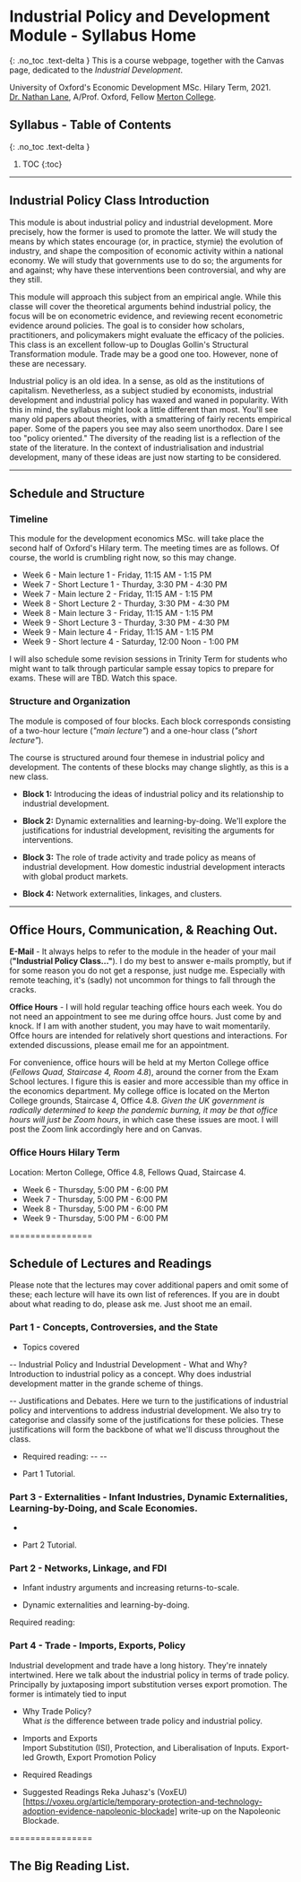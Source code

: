 # Industrial Policy and Development Module - Syllabus Home
{: .no_toc .text-delta }
This is a course webpage, together with the Canvas page, dedicated to the *Industrial Development*. 

University of Oxford's Economic Development MSc. Hilary Term, 2021.  
[Dr. Nathan Lane](http://nathanlane.info), A/Prof. Oxford, Fellow [Merton College](https://www.merton.ox.ac.uk).

## Syllabus - Table of Contents
{: .no_toc .text-delta }

1. TOC
{:toc}


*********

## Industrial Policy Class Introduction

This module is about industrial policy and industrial development. More precisely, how the former is used to promote the latter. We will study the means by which states encourage (or, in practice, stymie) the evolution of industry, and shape the composition of economic activity within a national economy. We will study that governments use to do so; the arguments for and against; why have these interventions been controversial, and why are they still.

This module will approach this subject from an empirical angle. While this classe will cover the theoretical arguments behind industrial policy, the focus will be on econometric evidence, and reviewing recent econometric evidence around policies. The goal is to consider how scholars, practitioners, and policymakers might evaluate the efficacy of the policies. This class is an excellent follow-up to Douglas Gollin's Structural Transformation module. Trade may be a good one too. However, none of these are necessary.

Industrial policy is an old idea. In a sense, as old as the institutions of capitalism. Nevetherless, as a subject studied by economists, industrial development and industrial policy has waxed and waned in popularity. With this in mind, the syllabus might look a little different than most. You'll see many old papers about theories, with a smattering of fairly recents empirical paper. Some of the papers you see may also seem unorthodox. Dare I see too "policy oriented." The diversity of the reading list is a reflection of the state of the literature. In the context of industrialisation and industrial development, many of these ideas are just now starting to be considered.

*********

## Schedule and Structure 

### Timeline

This module for the development economics MSc. will take place the second half of Oxford's Hilary term. The meeting times are as follows. Of course, the world is crumbling right now, so this may change.

- Week 6 - Main lecture 1 - Friday, 11:15 AM - 1:15 PM 
- Week 7 - Short Lecture 1 - Thurday, 3:30 PM - 4:30 PM
- Week 7 - Main lecture 2 -  Friday, 11:15 AM - 1:15 PM 
- Week 8 - Short Lecture 2 - Thurday, 3:30 PM - 4:30 PM
- Week 8 - Main lecture 3 -  Friday, 11:15 AM - 1:15 PM 
- Week 9 - Short Lecture 3 - Thurday, 3:30 PM - 4:30 PM
- Week 9 - Main lecture 4 -  Friday, 11:15 AM - 1:15 PM 
- Week 9 - Short lecture 4 - Saturday, 12:00 Noon - 1:00 PM


I will also schedule some revision sessions in Trinity Term for students who might want to talk through particular sample essay topics to prepare for exams. These will are TBD. Watch this space.

### Structure and Organization  

The module is composed of four blocks. Each block corresponds consisting of a two-hour lecture (_"main lecture"_) and a one-hour class (_"short lecture"_). 

The course is structured around four themese in industrial policy and development. The contents of these blocks may change slightly, as this is a new class. 

- __Block 1:__ Introducing the ideas of industrial policy and its relationship to industrial development. 

- __Block 2:__ Dynamic externalities and learning-by-doing. We'll explore the justifications for industrial development, revisiting the arguments for interventions.  

- __Block 3:__ The role of trade activity and trade policy as means of industrial development. How domestic industrial development interacts with global product markets. 

- __Block 4:__ Network externalities, linkages, and clusters. 

*********

## Office Hours, Communication, & Reaching Out.

__E-Mail__ - It always helps to refer to the module in the header of your mail (__"Industrial Policy Class..."__). I do my best to answer e-mails promptly, but if for some reason you do not get a response, just nudge me. Especially with remote teaching, it's (sadly) not uncommon for things to fall through the cracks.

__Office Hours__  -  I will hold regular teaching office hours each week. You do not need an appointment to see me during offce hours. Just come by and knock. If I am with another student, you may have to wait momentarily. Offce hours are intended for relatively short questions and interactions. For extended discussions, please email me for an appointment. 

For convenience, office hours will be held at my Merton College office (_Fellows Quad, Staircase 4, Room 4.8_), around the corner from the Exam School lectures. I figure this is easier and more accessible than my office in the economics department. My college office is located on the Merton College grounds, Staircase 4, Office 4.8. _Given the UK government is radically determined to keep the pandemic burning, it may be that office hours will just be Zoom hours_, in which case these issues are moot. I will post the Zoom link accordingly here and on Canvas.

### Office Hours Hilary Term

Location:  Merton College, Office 4.8, Fellows Quad, Staircase 4.

- Week 6 - Thursday, 5:00 PM - 6:00 PM 
- Week 7 - Thursday, 5:00 PM - 6:00 PM 
- Week 8 - Thursday, 5:00 PM - 6:00 PM 
- Week 9 - Thursday, 5:00 PM - 6:00 PM 

================

## Schedule of Lectures and Readings

Please note that the lectures may cover additional papers and omit some of these; each lecture will have its own list of references. If you are in doubt about what reading to do, please ask me. Just shoot me an email. 

### Part 1 - Concepts, Controversies, and the State

- Topics covered

-- Industrial Policy and Industrial Development - What and Why?
Introduction to industrial policy as a concept. Why does industrial development matter in the grande scheme of things. 

-- Justifications and Debates.
Here we turn to the justifications of industrial policy and interventions to address industrial development. We also try to categorise and classify some of the justifications for these policies. These justifications will form the backbone of what we'll discuss throughout the class.

- Required reading: 
--
--

- Part 1 Tutorial. 

### Part 3 - Externalities - Infant Industries, Dynamic Externalities, Learning-by-Doing, and Scale Economies. 

-

- Part 2 Tutorial. 


### Part 2 - Networks, Linkage, and FDI



- Infant industry arguments and increasing returns-to-scale.

- Dynamic externalities and learning-by-doing. 

Required reading: 



### Part 4 - Trade - Imports, Exports, Policy
Industrial development and trade have a long history. They're innately intertwined. Here we talk about the industrial policy in terms of trade policy. Principally by juxtaposing import substitution verses export promotion. The former is intimately tied to input 

- Why Trade Policy?  
What _is_ the difference between trade policy and industrial policy. 

- Imports and Exports  
Import Substitution (ISI), Protection, and Liberalisation of Inputs. Export-led Growth, Export Promotion Policy


- Required Readings  

- Suggested Readings
Reka Juhasz's (VoxEU)[https://voxeu.org/article/temporary-protection-and-technology-adoption-evidence-napoleonic-blockade] write-up on the Napoleonic Blockade.


================

## The Big Reading List.

